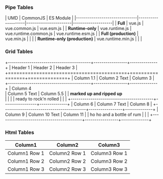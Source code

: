 ### Pipe Tables

| UMD                | CommonJS              | ES Module          |
|-------------------------------|--------------------|-----------------------|--------------------|
| **Full**                      | vue.js             | vue.common.js         | vue.esm.js         |
| **Runtime-only**              | vue.runtime.js     | vue.runtime.common.js | vue.runtime.esm.js |
| **Full (production)**         | vue.min.js         |                       |                    |
| **Runtime-only (production)** | vue.runtime.min.js |                       |                    |

### Grid Tables

+------------------------------------------+-----------------+--------------+
| Header 1                                 | Header 2        | Header 3     |
+==========================================+=================+==============+
| Column 1.1                               | Column 2 Text   | Column 3     |
+------------------------------------------+-----------------+--------------+
| Column 4<br>                             | Column 5 Text   | Column 5.5   |
| **marked up and ripped up**<br>          |                 |              |
| ready to rock'n rolled                   |                 |              |
+------------------------------------------+-----------------+--------------+
| Column 6                                 | Column 7 Text   | Column 8     |
+------------------------------------------+-----------------+--------------+
| Column 9                                 | Column 10 Text  | Column 11    |
| ho ho and a bottle of rum                |                 |              |
+------------------------------------------+-----------------+--------------+


### Html Tables

<table>
<thead>
	<tr>
		<th>Column1</th>
		<th>Column2</th>
		<th>Column3</th>
	</tr>
</thead>
<tbody>
	<tr>
		<td>Column1 Row 1</td>
		<td>Column2 Row 1</td>
		<td>Column3 Row 1</td>
	</tr>
	<tr>
		<td>Column1 Row 2</td>
		<td>Column2 Row 2</td>
		<td>Column3 Row 2</td>
	</tr>
	<tr>
		<td>Column1 Row 3</td>
		<td>Column2 Row 3</td>
		<td>Column3 Row 3</td>
	</tr>
</tbody>
</table>

